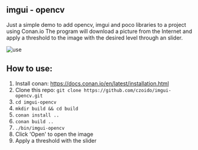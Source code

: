 ## imgui - opencv

Just a simple demo to add opencv, imgui and poco libraries to a project using Conan.io
The program will download a picture from the Internet and apply a threshold to the image with the desired level through an slider.

![use](https://raw.githubusercontent.com/czoido/imgui-opencv/master/data/screen-capture.gif)

## How to use:

1. Install conan: https://docs.conan.io/en/latest/installation.html
2. Clone this repo: `git clone https://github.com/czoido/imgui-opencv.git`
3. `cd imgui-opencv`
4. `mkdir build && cd build`
5. `conan install ..`
6. `conan build ..`
7. `./bin/imgui-opencv`
8. Click 'Open' to open the image
9. Apply a threshold with the slider
